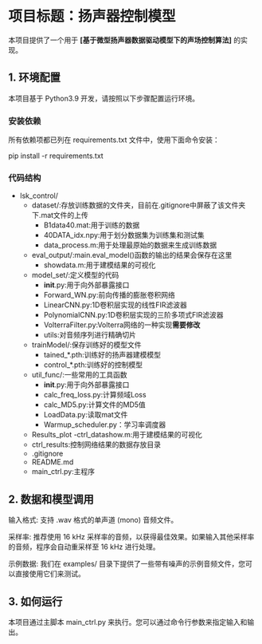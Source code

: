 # 项目标题：扬声器控制模型

本项目提供了一个用于 **[基于微型扬声器数据驱动模型下的声场控制算法]** 的实现。

## 1. 环境配置

本项目基于 Python3.9 开发，请按照以下步骤配置运行环境。

### 安装依赖
所有依赖项都已列在 requirements.txt 文件中，使用下面命令安装：

pip install -r requirements.txt

### 代码结构
- lsk_control/
  - dataset/:存放训练数据的文件夹，目前在.gitignore中屏蔽了该文件夹下.mat文件的上传
    - B1data40.mat:用于训练的数据
    - 40DATA_idx.npy:用于划分数据集为训练集和测试集
    - data_process.m:用于处理最原始的数据来生成训练数据
  - eval_output/:main.eval_model()函数的输出的结果会保存在这里
    - showdata.m:用于建模结果的可视化
  - model_set/:定义模型的代码
    - __init__.py:用于向外部暴露接口
    - Forward_WN.py:前向传播的膨胀卷积网络
    - LinearCNN.py:1D卷积层实现的线性FIR滤波器
    - PolynomialCNN.py:1D卷积层实现的三阶多项式FIR滤波器
    - VolterraFilter.py:Volterra网络的一种实现**需要修改**
    - utils:对音频序列进行精确切片
  - trainModel/:保存训练好的模型文件
    - tained_*.pth:训练好的扬声器建模模型
    - control_*.pth:训练好的控制模型
  - util_func/:一些常用的工具函数
    - __init__.py:用于向外部暴露接口
    - calc_freq_loss.py:计算频域Loss
    - calc_MD5.py:计算文件的MD5值
    - LoadData.py:读取mat文件
    - Warmup_scheduler.py：学习率调度器
  - Results_plot
    -ctrl_datashow.m:用于建模结果的可视化
  - ctrl_results:控制网络结果的数据存放目录
  - .gitignore
  - README.md
  - main_ctrl.py:主程序

## 2. 数据和模型调用

输入格式: 支持 .wav 格式的单声道 (mono) 音频文件。

采样率: 推荐使用 16 kHz 采样率的音频，以获得最佳效果。如果输入其他采样率的音频，程序会自动重采样至 16 kHz 进行处理。

示例数据: 我们在 examples/ 目录下提供了一些带有噪声的示例音频文件，您可以直接使用它们来测试。


## 3. 如何运行
本项目通过主脚本 main_ctrl.py 来执行。您可以通过命令行参数来指定输入和输出。


